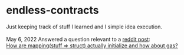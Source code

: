 # endless-contracts
Just keeping track of stuff I learned and I simple idea execution.
<br />
<br />
May 6, 2022
Answered a question relevant to a [reddit post](https://www.reddit.com/r/ethdev/comments/ujoivr/how_to_update_owner_property_inside_struct/):
<br />
[How are mapping(stuff => struct) actually initialize and how about gas?](https://github.com/FudgyDRS/endless-contracts/blob/main/solidity/contracts/struct1.sol)
